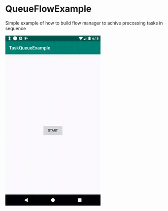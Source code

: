 # QueueFlowExample

Simple example of how to build flow manager to achive precossing tasks in sequence

<img src=https://github.com/dajver/QueueFlowExample/blob/master/images/example.gif width=300 />
